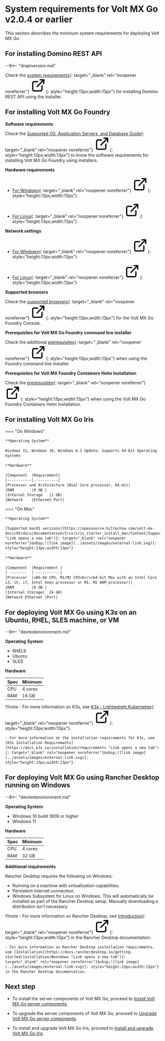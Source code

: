 # System requirements for Volt MX Go v2.0.4 or earlier

This section describes the minimum system requirements for deploying Volt MX Go. 

## For installing Domino REST API

--8<-- "drapiversion.md"

Check the [system requirements](https://support.hcltechsw.com/csm?id=kb_article&sysparm_article=KB0101789 "Link opens a new tab"){: target="_blank" rel="noopener noreferrer"}&nbsp;![link image](../assets/images/external-link.svg){: style="height:13px;width:13px"} for installing Domino REST API using the installer. 

## For installing Volt MX Go Foundry

**Software requirements**

Check the [Supported OS, Application Servers, and Database Guide](https://opensource.hcltechsw.com/volt-mx-docs/95/docs/documentation/Foundry/voltmxfoundry_supported_devices_os_browsers/Content/Introduction.html "Link opens a new tab"){: target="_blank" rel="noopener noreferrer"}&nbsp;![link image](../assets/images/external-link.svg){: style="height:13px;width:13px"} to know the software requirements for installing Volt MX Go Foundry using installers.

**Hardware requirements**

- [For Windows](https://opensource.hcltechsw.com/volt-mx-docs/95/docs/documentation/Foundry/voltmx_foundry_windows_install_guide/Content/Prerequisites.html#hardware-requirements "Link opens a new tab"){: target="_blank" rel="noopener noreferrer"}&nbsp;![link image](../assets/images/external-link.svg){: style="height:13px;width:13px"}

- [For Linux](https://opensource.hcltechsw.com/volt-mx-docs/95/docs/documentation/Foundry/voltmx_foundry_linux_install_guide/Content/Prerequisites.html#hardware-requirements "Link opens a new tab"){: target="_blank" rel="noopener noreferrer"}&nbsp;![link image](../assets/images/external-link.svg){: style="height:13px;width:13px"}

**Network settings**

- [For Windows](https://opensource.hcltechsw.com/volt-mx-docs/95/docs/documentation/Foundry/voltmx_foundry_windows_install_guide/Content/Prerequisites.html#network-settings "Link opens a new tab"){: target="_blank" rel="noopener noreferrer"}&nbsp;![link image](../assets/images/external-link.svg){: style="height:13px;width:13px"}

- [For Linux](https://opensource.hcltechsw.com/volt-mx-docs/95/docs/documentation/Foundry/voltmx_foundry_linux_install_guide/Content/Prerequisites.html#network-settings "Link opens a new tab"){: target="_blank" rel="noopener noreferrer"}&nbsp;![link image](../assets/images/external-link.svg){: style="height:13px;width:13px"}

**Supported browsers**

Check the [supported browsers](https://opensource.hcltechsw.com/volt-mx-docs/95/docs/documentation/Foundry/voltmxfoundry_supported_devices_os_browsers/Content/Supported_Browsers.html "Link opens a new tab"){: target="_blank" rel="noopener noreferrer"}&nbsp;![link image](../assets/images/external-link.svg){: style="height:13px;width:13px"} for the Volt MX Go Foundry Console.

**Prerequisites for Volt MX Go Foundry command line installer**

Check the additional [prerequisites](https://opensource.hcltechsw.com/volt-mx-docs/95/docs/documentation/Foundry/VoltMX_Foundry_CLI/Content/installer_cli.html#prerequisites "Link opens a new tab"){: target="_blank" rel="noopener noreferrer"}&nbsp;![link image](../assets/images/external-link.svg){: style="height:13px;width:13px"} when using the Foundry command line installer. 

**Prerequisites for Volt MX Foundry Containers Helm Installation**

Check the [prerequisites](https://opensource.hcltechsw.com/volt-mx-docs/95/docs/documentation/Foundry/voltmxfoundry_containers_helm/Content/Installing_Containers_With_Helm.html#prerequisites "Link opens a new tab"){: target="_blank" rel="noopener noreferrer"}&nbsp;![link image](../assets/images/external-link.svg){: style="height:13px;width:13px"} when using the Volt MX Go Foundry Containers Helm Installation. 

## For installing Volt MX Go Iris

=== "On Windows"

    **Operating System**

    Windows 11, Windows 10, Windows 8.1 Update. Supports 64-bit Operating Systems

    **Hardware**

    |Component	|Requirement|
    |-----------|-----------|
    |Processor and Architecture	|Dual Core processor, 64-bit|
    |RAM	    |8 GB |
    |Internal Storage	|2 GB|
    |Network	|Ethernet Port|

=== "On Mac"

    **Operating System**

    [Supported macOS versions](https://opensource.hcltechsw.com/volt-mx-docs/95/docs/documentation/Iris/iris_starter_install_mac/Content/Supported_VoltMX_Iris_MacOS_versions.html "Link opens a new tab"){: target="_blank" rel="noopener noreferrer"}&nbsp;![link image](../assets/images/external-link.svg){: style="height:13px;width:13px"} 

    **Hardware**

    |Component	|Requirement |
    | --------  | -----------|       
    |Processor	|x86-64 CPU, M1/M2 CPU<br/>(64-bit Mac with an Intel Core i3, i5, i7, Intel Xeon processor or M1, M2 ARM processor)|
    |RAM	    |8 GB |
    |Internal Storage|	24 GB|
    |Network Ethernet |Port|

## For deploying Volt MX Go using K3s on an Ubuntu, RHEL, SLES machine, or VM

--8<-- "devtestenvironment.md"

**Operating System**

- RHEL9
- Ubuntu
- SLES

**Hardware** 

| Spec | Minimum |
| ---- | ------- |
| CPU | 4 cores |
| RAM | 16 GB |

!!!note
    - For more information on K3s, see [K3s - Lightweight Kubernetes](https://docs.k3s.io/ "Link opens a new tab"){: target="_blank" rel="noopener noreferrer"}&nbsp;![link image](../assets/images/external-link.svg){: style="height:13px;width:13px"}.
    
    - For more information on the installation requirements for K3s, see [K3s Installation Requirements](https://docs.k3s.io/installation/requirements "Link opens a new tab"){: target="_blank" rel="noopener noreferrer"}&nbsp;![link image](../assets/images/external-link.svg){: style="height:13px;width:13px"}.

## For deploying Volt MX Go using Rancher Desktop running on Windows

--8<-- "devtestenvironment.md"

**Operating System**

- Windows 10 build 1909 or higher
- Windows 11

**Hardware**

| Spec | Minimum |
| ---- | ------- |
| CPU | 4 cores |
| RAM | 32 GB |

**Additional requirements**

Rancher Desktop requires the following on Windows:

- Running on a machine with virtualization capabilities.
- Persistent internet connection.
- Windows Subsystem for Linux on Windows. This will automatically be installed as part of the Rancher Desktop setup. Manually downloading a distribution isn't necessary.

!!!note
    - For more information on Rancher Desktop, see [Introduction](https://docs.rancherdesktop.io/ "Link opens a new tab"){: target="_blank" rel="noopener noreferrer"}&nbsp;![link image](../assets/images/external-link.svg){: style="height:13px;width:13px"} in the Rancher Desktop documentation. 
    
    - For more information on Rancher Desktop installation requirements, see [Installation](https://docs.rancherdesktop.io/getting-started/installation/#windows "Link opens a new tab"){: target="_blank" rel="noopener noreferrer"}&nbsp;![link image](../assets/images/external-link.svg){: style="height:13px;width:13px"} in the Rancher Desktop documentation.

## Next step

- To install the server components of Volt MX Go, proceed to [Install Volt MX Go server components](installfoundryindex.md).

- To upgrade the server components of Volt MX Go, proceed to [Upgrade Volt MX Go server components](versupgradeindx.md).

- To install and upgrade Volt MX Go Iris, proceed to [Install and upgrade Volt MX Go Iris](installirisindex.md).